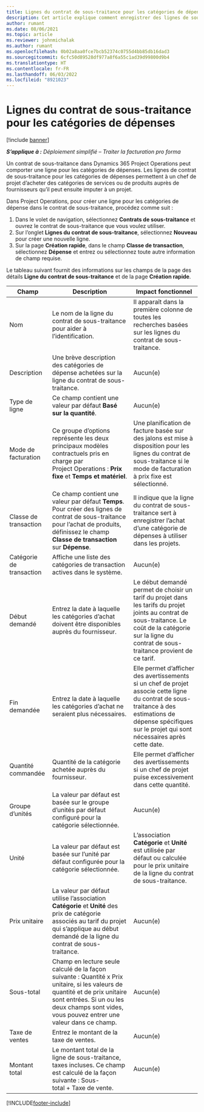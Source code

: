 ```yaml
---
title: Lignes du contrat de sous-traitance pour les catégories de dépenses
description: Cet article explique comment enregistrer des lignes de sous-traitance pour les dépenses et utiliser les champs pour enregistrer l’achat de temps auprès des fournisseurs.
author: rumant
ms.date: 08/06/2021
ms.topic: article
ms.reviewer: johnmichalak
ms.author: rumant
ms.openlocfilehash: 0b02a8aa0fce7bcb52374c0755d4bb85db16dad3
ms.sourcegitcommit: 6cfc50d89528df977a8f6a55c1ad39d99800d9b4
ms.translationtype: HT
ms.contentlocale: fr-FR
ms.lasthandoff: 06/03/2022
ms.locfileid: "8921023"
---
```

#  <a name="subcontract-lines-for-expense-categories"></a>Lignes du contrat de sous-traitance pour les catégories de dépenses

[!include [banner](../../includes/dataverse-preview.md)]

_**S’applique à :** Déploiement simplifié – Traiter la facturation pro forma_

Un contrat de sous-traitance dans Dynamics 365 Project Operations peut comporter une ligne pour les catégories de dépenses. Les lignes de contrat de sous-traitance pour les catégories de dépenses permettent à un chef de projet d’acheter des catégories de services ou de produits auprès de fournisseurs qu’il peut ensuite imputer à un projet.

Dans Project Operations, pour créer une ligne pour les catégories de dépense dans le contrat de sous-traitance, procédez comme suit :

1. Dans le volet de navigation, sélectionnez **Contrats de sous-traitance** et ouvrez le contrat de sous-traitance que vous voulez utiliser.
2. Sur l’onglet **Lignes du contrat de sous-traitance**, sélectionnez **Nouveau** pour créer une nouvelle ligne.
3. Sur la page **Création rapide**, dans le champ **Classe de transaction**, sélectionnez **Dépense** et entrez ou sélectionnez toute autre information de champ requise.

Le tableau suivant fournit des informations sur les champs de la page des détails **Ligne du contrat de sous-traitance** et de la page **Création rapide**.

| **Champ** | **Description** | **Impact fonctionnel** |
| --- | --- | --- |
| Nom  | Le nom de la ligne du contrat de sous-traitance pour aider à l’identification. | Il apparaît dans la première colonne de toutes les recherches basées sur les lignes du contrat de sous-traitance. |
| Description | Une brève description des catégories de dépense achetées sur la ligne du contrat de sous-traitance. | Aucun(e) |
|Type de ligne | Ce champ contient une valeur par défaut **Basé sur la quantité**. |Aucun(e) |
| Mode de facturation | Ce groupe d’options représente les deux principaux modèles contractuels pris en charge par Project Operations : **Prix fixe** et **Temps et matériel**. | Une planification de facture basée sur des jalons est mise à disposition pour les lignes du contrat de sous-traitance si le mode de facturation à prix fixe est sélectionné. |
| Classe de transaction | Ce champ contient une valeur par défaut **Temps**. Pour créer des lignes de contrat de sous-traitance pour l’achat de produits, définissez le champ **Classe de transaction** sur **Dépense**.  | Il indique que la ligne du contrat de sous-traitance sert à enregistrer l’achat d’une catégorie de dépenses à utiliser dans les projets. |
| Catégorie de transaction | Affiche une liste des catégories de transaction actives dans le système. |Aucun(e) |
| Début demandé | Entrez la date à laquelle les catégories d’achat doivent être disponibles auprès du fournisseur. | Le début demandé permet de choisir un tarif du projet dans les tarifs du projet joints au contrat de sous-traitance. Le coût de la catégorie sur la ligne du contrat de sous-traitance provient de ce tarif. |
| Fin demandée | Entrez la date à laquelle les catégories d’achat ne seraient plus nécessaires. | Elle permet d’afficher des avertissements si un chef de projet associe cette ligne du contrat de sous-traitance à des estimations de dépense spécifiques sur le projet qui sont nécessaires après cette date. |
| Quantité commandée | Quantité de la catégorie achetée auprès du fournisseur. | Elle permet d’afficher des avertissements si un chef de projet puise excessivement dans cette quantité.|
| Groupe d’unités | La valeur par défaut est basée sur le groupe d’unités par défaut configuré pour la catégorie sélectionnée. |Aucun(e) |
| Unité | La valeur par défaut est basée sur l’unité par défaut configurée pour la catégorie sélectionnée.  | L’association **Catégorie** et **Unité** est utilisée par défaut ou calculée pour le prix unitaire de la ligne du contrat de sous-traitance.  |
| Prix unitaire | La valeur par défaut utilise l’association **Catégorie** et **Unité** des prix de catégorie associés au tarif du projet qui s’applique au début demandé de la ligne du contrat de sous-traitance. |Aucun(e) |
| Sous-total | Champ en lecture seule calculé de la façon suivante : Quantité x Prix unitaire, si les valeurs de quantité et de prix unitaire sont entrées. Si un ou les deux champs sont vides, vous pouvez entrer une valeur dans ce champ. |Aucun(e) |
| Taxe de ventes | Entrez le montant de la taxe de ventes. |Aucun(e) |
| Montant total | Le montant total de la ligne de sous-traitance, taxes incluses. Ce champ est calculé de la façon suivante : Sous-total + Taxe de vente. |Aucun(e) |


[!INCLUDE[footer-include](../../includes/footer-banner.md)]

